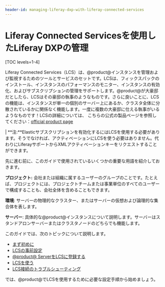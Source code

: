 ```yaml
---
header-id: managing-liferay-dxp-with-liferay-connected-services
---
```


# Liferay Connected Servicesを使用したLiferay DXPの管理

[TOC levels=1-4]

Liferay Connected Services（LCS）は、@product@インスタンスを管理および監視するためのツールとサービスのセットです。LCSは、フィックスパックのインストール、インスタンスのパフォーマンスのモニター、インスタンスの有効化、およびサブスクリプションの管理をサポートします。@product@が大豪邸だとしたら、LCSはその豪邸の執事のよ​​うなものです。さらに良いことに、LCSの機能は、インスタンスが単一の個別のサーバー上にあるか、クラスタ全体に分散されているかに関係なく機能します。一度に複数の大豪邸に仕える執事がいるようなものです！LCSの詳細については、 こちらの公式の製品ページを参照してください：[official product page](http://www.liferay.com/products/liferay-connected-services)

| **注:**Elasticサブスクリプションを有効化するにはLCSを使用する必要があります。そうでなければ、アクティベーションにLCSを使う必要はありません。代わりにLiferayサポートからXMLアクティベーションキーをリクエストすることができます。

先に進む前に、このガイドで使用されているいくつかの重要な用語を紹介しておきます。

**プロジェクト:** 会社または組織に属するユーザーのグループのことです。たとえば、プロジェクトには、プロジェクトチームまたは事業単位のすべてのユーザーで構成することも、会社全体を含めることもできます。

**環境**: サーバーの物理的なクラスター、またはサーバーの仮想および論理的な集合体を表します。

**サーバー**: 具体的な@product@インスタンスについて説明します。サーバーはスタンドアロンサーバーまたはクラスタノードのどちらでも機能します。


このガイドでは、次のトピックについて説明します。



- [まず初めに](/discover/deployment/-/knowledge_base/7-1/getting-started-with-lcs)
- [LCSの事前設定](/discover/deployment/-/knowledge_base/7-1/lcs-preconfiguration)
- [@product@ ServerをLCSに登録する](/discover/deployment/-/knowledge_base/7-1/activating-your-liferay-dxp-server-with-lcs)
- [LCSを使う](/discover/deployment/-/knowledge_base/7-1/using-lcs)
- [LCS接続のトラブルシューティング](/discover/deployment/-/knowledge_base/7-1/troubleshooting-your-lcs-connection)

では、@product@でLCSを使用するために必要な設定手順から始めましょう。
